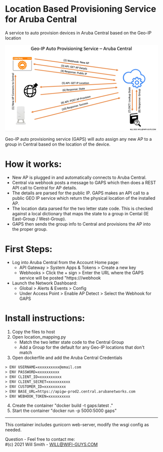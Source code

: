 # Location Based Provisioning Service for Aruba Central
A service to auto provision devices in Aruba Central based on the Geo-IP location

![GAPS](https://github.com/WifiGuyWill/Geo-Auto-Provsioning-Service/blob/GAPS-Container/img/GAPS.jpg?raw=true "GAPS")

Geo-IP auto provisioning service (GAPS) will auto assign any new AP to a group in Central based on the location of the device.

# How it works:

* New AP is plugged in and automatically connects to Aruba Central. 
* Central via webhook posts a message to GAPS which then does a REST API call to Central for AP details. 
* The details are parsed for the public IP. GAPS makes an API call to a public GEO IP service which return the physical location of the installed AP. 
* The location data parsed for the two letter state code. This is checked against a local dictionary that maps the state to a group in Cental (IE East-Group / West-Group). 
* GAPS then sends the group info to Central and provisions the AP into the proper group.

# First Steps:

* Log into Aruba Central from the Account Home page:
  * API Gateway > System Apps & Tokens > Create a new key
  * Webhooks > Click the + sign > Enter the URL where the GAPS service will be posted "https://<gaps-url>/webhook
* Launch the Network Dashboard:
   * Global > Alerts & Events > Config
   * Under Access Point > Enable AP Detect > Select the Webhook for GAPS

# Install instructions:

  1. Copy the files to host
  2. Open location_mapping.py
     * Match the two letter state code to the Central Group  
     * Add a Group for the default for any Geo-IP locations that don't match 
  4. Open dockerfile and add the Aruba Central Credentials

    > ENV USERNAME=xxxxxxxxxx@email.com
    > ENV PASSWORD=xxxxxxxxxx
    > ENV CLIENT_ID=xxxxxxxxxx
    > ENV CLIENT_SECRET=xxxxxxxxxx
    > ENV CUSTOMER_ID=xxxxxxxxxx
    > ENV BASE_URL=https://apigw-prod2.central.arubanetworks.com
    > ENV WEBHOOK_TOKEN=xxxxxxxxxx
  4. Create the container "docker build -t gaps:latest ."
  5. Start the container "docker run -p 5000:5000 gaps"
  
- - - -

This container includes gunicorn web-server, modify the wsgi config as needed.


Question - Feel free to contact me:   
#(c) 2021 Will Smith - WILL@WIFI-GUYS.COM
